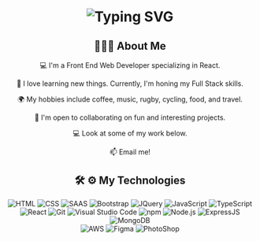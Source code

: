 <div align="center">
    <h1>
        <img src="https://readme-typing-svg.herokuapp.com?font=Jetbrains+mono&size=40&duration=3000&color=33FF33&center=true&vCenter=true&width=435&lines=Hey..+I'm+Simon;Welcome+to..;..my+Github..;" alt="Typing SVG"/>
    </h1>
</div>
<div align="center">
    <h2>👨🏻‍💻 About Me</h2>
    <p>💻 I'm a Front End Web Developer specializing in React.</p>
    <p>🌱 I love learning new things. Currently, I'm honing my Full Stack skills.</p>
    <p>🌍 My hobbies include coffee, music, rugby, cycling, food, and travel.</p>
    <p>👾 I'm open to collaborating on fun and interesting projects.</p>
    <p>💻 Look at some of my work below.</p>
    <p>📫 Email me! </p>
</div>


<div align="center">
    <h2>🛠 ⚙️ My Technologies</h2>
    <img src="https://img.shields.io/badge/HTML5-E34F26?style=for-the-badge&logo=html5&logoColor=white" alt="HTML"/>
    <img src="https://img.shields.io/badge/CSS3-1572B6?style=for-the-badge&logo=css3&logoColor=white" alt="CSS"/>
    <img src="https://img.shields.io/badge/Sass-CC6699?style=for-the-badge&logo=sass&logoColor=white" alt="SAAS"/>
    <img src="https://img.shields.io/badge/Bootstrap-7952B3?style=for-the-badge&logo=bootstrap&logoColor=white" alt="Bootstrap"/>
    <img src="https://img.shields.io/badge/jQuery-0769AD?style=for-the-badge&logo=jquery&logoColor=white" alt="JQuery"/>
    <img src="https://img.shields.io/badge/JavaScript-F7DF1E?style=for-the-badge&logo=javascript&logoColor=black" alt="JavaScript"/>
    <img src="https://img.shields.io/badge/TypeScript-007ACC?style=for-the-badge&logo=typescript&logoColor=white" alt="TypeScript">
    <br/>
    <img src="https://img.shields.io/badge/React-20232A?style=for-the-badge&logo=react&logoColor=61DAFB" alt="React"/>
    <img src="https://img.shields.io/badge/Git-F05032?style=for-the-badge&logo=git&logoColor=white" alt="Git"/>
    <img src="https://img.shields.io/badge/Visual%20Studio%20Code-007ACC?style=for-the-badge&logo=visualstudiocode&logoColor=white" alt="Visual Studio Code"/>
    <img src="https://img.shields.io/badge/npm-CB3837?style=for-the-badge&logo=npm&logoColor=white" alt="npm"/>
    <img src="https://img.shields.io/badge/Node.js-339933?style=for-the-badge&logo=nodedotjs&logoColor=white" alt="Node.js"/>
    <img src="https://img.shields.io/badge/Express.js-404D59?style=for-the-badge" alt="ExpressJS"/>
    <img src="https://img.shields.io/badge/MongoDB-4EA94B?style=for-the-badge&logo=mongodb&logoColor=white" alt="MongoDB"/>
    <br/>
    <img src="https://img.shields.io/badge/AWS-FF9900?style=for-the-badge&logo=amazonaws&logoColor=white" alt="AWS"/>
    <img src="https://img.shields.io/badge/Figma-F24E1E?style=for-the-badge&logo=figma&logoColor=white" alt="Figma"/>
    <img src="https://img.shields.io/badge/Adobe%20Photoshop-31A8FF?style=for-the-badge&logo=Adobe%20Photoshop&logoColor=black" alt="PhotoShop"/>
</div>

<!--
**simonC137/simonC137** is a ✨ _special_ ✨ repository because its `README.md` (this file) appears on your GitHub profile.

Here are some ideas to get you started:

- 🔭 I’m currently working on ...
- 🌱 I’m currently learning ...
- 👯 I’m looking to collaborate on ...
- 🤔 I’m looking for help with ...
- 💬 Ask me about ...
- 📫 How to reach me: ...
- 😄 Pronouns: ...
- ⚡ Fun fact: ...
-->


